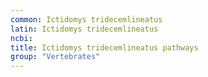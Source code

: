 ```yaml
---
common: Ictidomys tridecemlineatus
latin: Ictidomys tridecemlineatus
ncbi: 
title: Ictidomys tridecemlineatus pathways
group: "Vertebrates"
---
```

